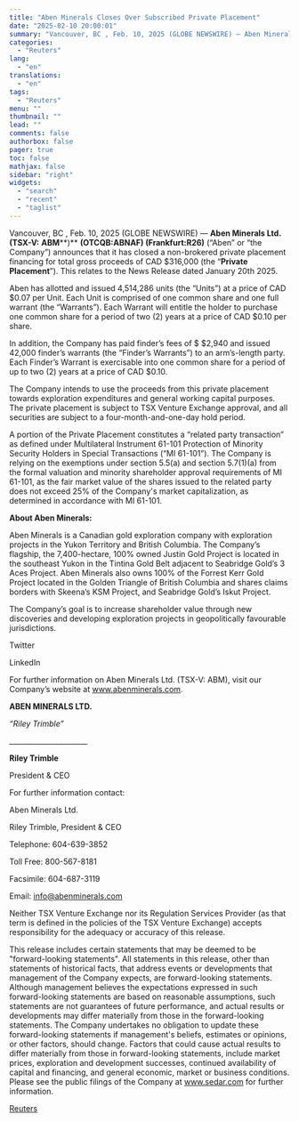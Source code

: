 ```yaml
---
title: "Aben Minerals Closes Over Subscribed Private Placement"
date: "2025-02-10 20:00:01"
summary: "Vancouver, BC , Feb. 10, 2025 (GLOBE NEWSWIRE) — Aben Minerals Ltd. (TSX-V: ABM) (OTCQB: ABNAF) (Frankfurt: R26) (“Aben” or “the Company”) announces that it has closed a non-brokered private placement financing for total gross proceeds of CAD $316,000 (the “Private Placement”). This relates to the News Release dated January..."
categories:
  - "Reuters"
lang:
  - "en"
translations:
  - "en"
tags:
  - "Reuters"
menu: ""
thumbnail: ""
lead: ""
comments: false
authorbox: false
pager: true
toc: false
mathjax: false
sidebar: "right"
widgets:
  - "search"
  - "recent"
  - "taglist"
---
```


Vancouver, BC , Feb. 10, 2025 (GLOBE NEWSWIRE) — **Aben Minerals Ltd. (TSX-V:** **ABM****)** **(OTCQB:****ABNAF****) (Frankfurt:****R26****)** (“Aben” or “the Company”) announces that it has closed a non-brokered private placement financing for total gross proceeds of CAD $316,000 (the “**Private Placement**”). This relates to the News Release dated January 20th 2025.

Aben has allotted and issued 4,514,286 units (the “Units”) at a price of CAD $0.07 per Unit. Each Unit is comprised of one common share and one full warrant (the “Warrants”). Each Warrant will entitle the holder to purchase one common share for a period of two (2) years at a price of CAD $0.10 per share.

In addition, the Company has paid finder’s fees of $ $2,940 and issued 42,000 finder’s warrants (the “Finder’s Warrants”) to an arm’s-length party. Each Finder’s Warrant is exercisable into one common share for a period of up to two (2) years at a price of CAD $0.10.

The Company intends to use the proceeds from this private placement towards exploration expenditures and general working capital purposes. The private placement is subject to TSX Venture Exchange approval, and all securities are subject to a four-month-and-one-day hold period.

A portion of the Private Placement constitutes a “related party transaction” as defined under Multilateral Instrument 61-101 Protection of Minority Security Holders in Special Transactions (“MI 61-101”). The Company is relying on the exemptions under section 5.5(a) and section 5.7(1)(a) from the formal valuation and minority shareholder approval requirements of MI 61-101, as the fair market value of the shares issued to the related party does not exceed 25% of the Company's market capitalization, as determined in accordance with MI 61-101.

**About Aben Minerals:** 

Aben Minerals is a Canadian gold exploration company with exploration projects in the Yukon Territory and British Columbia. The Company’s flagship, the 7,400-hectare, 100% owned Justin Gold Project is located in the southeast Yukon in the Tintina Gold Belt adjacent to Seabridge Gold’s 3 Aces Project. Aben Minerals also owns 100% of the Forrest Kerr Gold Project located in the Golden Triangle of British Columbia and shares claims borders with Skeena’s KSM Project, and Seabridge Gold’s Iskut Project.

The Company’s goal is to increase shareholder value through new discoveries and developing exploration projects in geopolitically favourable jurisdictions.

Twitter

LinkedIn

For further information on Aben Minerals Ltd. (TSX-V: ABM), visit our Company’s website at www.abenminerals.com.

**ABEN MINERALS LTD.**

*“Riley Trimble”*

\_\_\_\_\_\_\_\_\_\_\_\_\_\_\_\_\_\_\_\_\_\_

**Riley Trimble**

President & CEO

For further information contact:

Aben Minerals Ltd.

Riley Trimble, President & CEO

Telephone: 604-639-3852

Toll Free: 800-567-8181

Facsimile: 604-687-3119

Email: info@abenminerals.com

Neither TSX Venture Exchange nor its Regulation Services Provider (as that term is defined in the policies of the TSX Venture Exchange) accepts responsibility for the adequacy or accuracy of this release.

This release includes certain statements that may be deemed to be "forward-looking statements". All statements in this release, other than statements of historical facts, that address events or developments that management of the Company expects, are forward-looking statements. Although management believes the expectations expressed in such forward-looking statements are based on reasonable assumptions, such statements are not guarantees of future performance, and actual results or developments may differ materially from those in the forward-looking statements. The Company undertakes no obligation to update these forward-looking statements if management's beliefs, estimates or opinions, or other factors, should change. Factors that could cause actual results to differ materially from those in forward-looking statements, include market prices, exploration and development successes, continued availability of capital and financing, and general economic, market or business conditions. Please see the public filings of the Company at www.sedar.com for further information.

[Reuters](https://www.tradingview.com/news/reuters.com,2025-02-10:newsml_GNX6z2RPM:0-aben-minerals-closes-over-subscribed-private-placement/)
